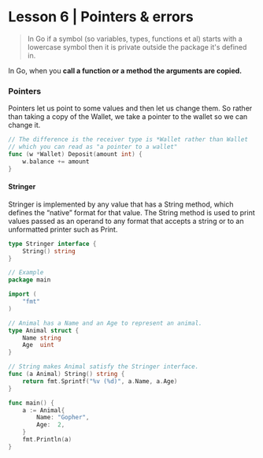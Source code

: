 Lesson 6 | Pointers & errors
===

> In Go if a symbol (so variables, types, functions et al) starts with a lowercase symbol then it is private outside 
>the package it's defined in.

In Go, when you **call a function or a method the arguments are copied.**

### Pointers
Pointers let us point to some values and then let us change them. 
So rather than taking a copy of the Wallet, we take a pointer to the wallet so we can change it.
```go
// The difference is the receiver type is *Wallet rather than Wallet 
// which you can read as "a pointer to a wallet"
func (w *Wallet) Deposit(amount int) {
    w.balance += amount
}
```

#### Stringer
Stringer is implemented by any value that has a String method, which defines the “native” format for that value. 
The String method is used to print values passed as an operand to any format that accepts a string or to an unformatted 
printer such as Print.
```go
type Stringer interface {
    String() string
}

// Example
package main

import (
	"fmt"
)

// Animal has a Name and an Age to represent an animal.
type Animal struct {
	Name string
	Age  uint
}

// String makes Animal satisfy the Stringer interface.
func (a Animal) String() string {
	return fmt.Sprintf("%v (%d)", a.Name, a.Age)
}

func main() {
	a := Animal{
		Name: "Gopher",
		Age:  2,
	}
	fmt.Println(a)
}
```